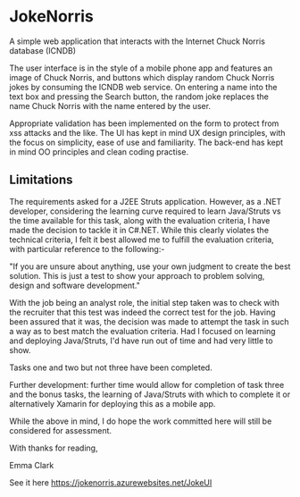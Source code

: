 # JokeNorris
A simple web application that interacts with the Internet Chuck Norris database (ICNDB)

The user interface is in the style of a mobile phone app and features an image of Chuck Norris, and buttons which display random Chuck Norris jokes by consuming the ICNDB web service. On entering a name into the text box and pressing the Search button, the random joke replaces the name Chuck Norris with the name entered by the user.  

Appropriate validation has been implemented on the form to protect from xss attacks and the like.  The UI has kept in mind UX design principles, with the focus on simplicity, ease of use and familiarity.  The back-end has kept in mind OO principles and clean coding practise.

## Limitations
The requirements asked for a J2EE Struts application.  However, as a .NET developer, considering the learning curve required to learn Java/Struts vs the time available for this task, along with the evaluation criteria, I have made the decision to tackle it in C#.NET.  While this clearly violates the technical criteria, I felt it best allowed me to fulfill the evaluation criteria, with particular reference to the following:-

"If you are unsure about anything, use your own judgment to create the best solution. This is just a test to show your approach to problem solving, design and software development." 

With the job being an analyst role, the initial step taken was to check with the recruiter that this test was indeed the correct test for the job.  Having been assured that it was, the decision was made to attempt the task in such a way as to best match the evaluation criteria.  Had I focused on learning and deploying Java/Struts, I'd have run out of time and had very little to show.

Tasks one and two but not three have been completed.   

Further development: further time would allow for completion of task three and the bonus tasks, the learning of Java/Struts with which to complete it or alternatively Xamarin for deploying this as a mobile app.

While the above in mind, I do hope the work committed here will still be considered for assessment.

With thanks for reading,

Emma Clark

See it here https://jokenorris.azurewebsites.net/JokeUI
